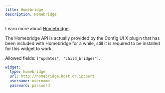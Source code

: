 ```yaml
---
title: Homebridge
description: Homebridge
---
```


Learn more about [Homebridge](https://github.com/homebridge/homebridge).

The Homebridge API is actually provided by the Config UI X plugin that has been included with Homebridge for a while, still it is required to be installed for this widget to work.

Allowed fields: `["updates", "child_bridges"]`.

```yaml
widget:
  type: homebridge
  url: http://homebridge.host.or.ip:port
  username: username
  password: password
```
